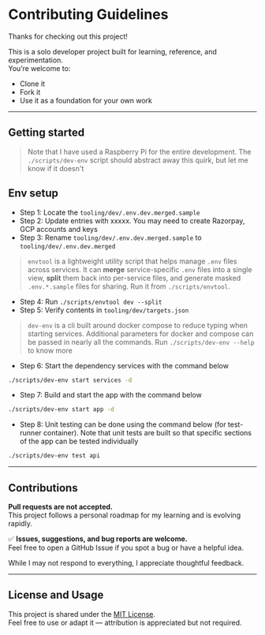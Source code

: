# Contributing Guidelines

Thanks for checking out this project!

This is a solo developer project built for learning, reference, and experimentation.  
You’re welcome to:

- Clone it  
- Fork it  
- Use it as a foundation for your own work

---

## Getting started

> Note that I have used a Raspberry Pi for the entire development. The `./scripts/dev-env` script should abstract away this quirk, but let me know if it doesn't 

## Env setup
* Step 1: Locate the `tooling/dev/.env.dev.merged.sample`
* Step 2: Update entries with xxxxx. You may need to create Razorpay, GCP accounts and keys
* Step 3: Rename `tooling/dev/.env.dev.merged.sample` to `tooling/dev/.env.dev.merged`

> `envtool` is a lightweight utility script that helps manage `.env` files across services. It can **merge** service-specific `.env` files into a single view, **split** them back into per-service files, and generate masked `.env.*.sample` files for sharing. Run it from `./scripts/envtool`.

* Step 4: Run `./scripts/envtool dev --split`
* Step 5: Verify contents in `tooling/dev/targets.json`

> `dev-env` is a cli built around docker compose to reduce typing when starting services. Additional parameters for docker and compose can be passed in nearly all the commands. Run `./scripts/dev-env --help` to know more

* Step 6: Start the dependency services with the command below
```bash
./scripts/dev-env start services -d
```
* Step 7: Build and start the app with the command below
```bash
./scripts/dev-env start app -d
```
* Step 8: Unit testing can be done using the command below (for test-runner container). Note that unit tests are built so that specific sections of the app can be tested individually
```bash
./scripts/dev-env test api
```
---

## Contributions

**Pull requests are not accepted.**  
This project follows a personal roadmap for my learning and is evolving rapidly.

✅ **Issues, suggestions, and bug reports are welcome.**  
Feel free to open a GitHub Issue if you spot a bug or have a helpful idea.

While I may not respond to everything, I appreciate thoughtful feedback.

---

## License and Usage

This project is shared under the [MIT License](./LICENSE).  
Feel free to use or adapt it — attribution is appreciated but not required.
